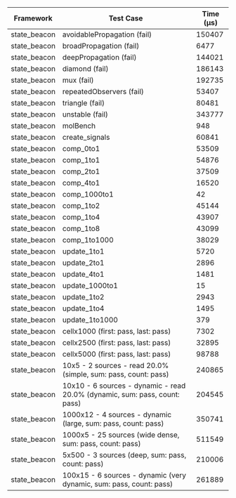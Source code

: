 | Framework | Test Case | Time (μs) |
| --- | --- | --- |
| state_beacon | avoidablePropagation (fail) | 150407 |
| state_beacon | broadPropagation (fail) | 6477 |
| state_beacon | deepPropagation (fail) | 144021 |
| state_beacon | diamond (fail) | 186143 |
| state_beacon | mux (fail) | 192735 |
| state_beacon | repeatedObservers (fail) | 53407 |
| state_beacon | triangle (fail) | 80481 |
| state_beacon | unstable (fail) | 343777 |
| state_beacon | molBench | 948 |
| state_beacon | create_signals | 60841 |
| state_beacon | comp_0to1 | 53509 |
| state_beacon | comp_1to1 | 54876 |
| state_beacon | comp_2to1 | 37509 |
| state_beacon | comp_4to1 | 16520 |
| state_beacon | comp_1000to1 | 42 |
| state_beacon | comp_1to2 | 45144 |
| state_beacon | comp_1to4 | 43907 |
| state_beacon | comp_1to8 | 43099 |
| state_beacon | comp_1to1000 | 38029 |
| state_beacon | update_1to1 | 5720 |
| state_beacon | update_2to1 | 2896 |
| state_beacon | update_4to1 | 1481 |
| state_beacon | update_1000to1 | 15 |
| state_beacon | update_1to2 | 2943 |
| state_beacon | update_1to4 | 1495 |
| state_beacon | update_1to1000 | 379 |
| state_beacon | cellx1000 (first: pass, last: pass) | 7302 |
| state_beacon | cellx2500 (first: pass, last: pass) | 32895 |
| state_beacon | cellx5000 (first: pass, last: pass) | 98788 |
| state_beacon | 10x5 - 2 sources - read 20.0% (simple, sum: pass, count: pass) | 240865 |
| state_beacon | 10x10 - 6 sources - dynamic - read 20.0% (dynamic, sum: pass, count: pass) | 204545 |
| state_beacon | 1000x12 - 4 sources - dynamic (large, sum: pass, count: pass) | 350741 |
| state_beacon | 1000x5 - 25 sources (wide dense, sum: pass, count: pass) | 511549 |
| state_beacon | 5x500 - 3 sources (deep, sum: pass, count: pass) | 210006 |
| state_beacon | 100x15 - 6 sources - dynamic (very dynamic, sum: pass, count: pass) | 261889 |
